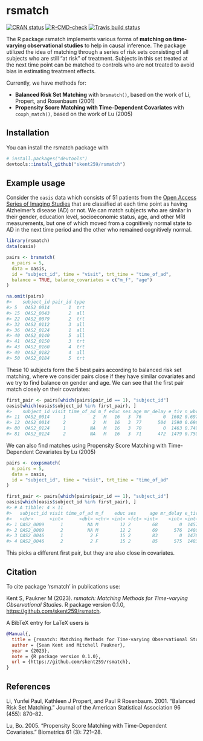 
<!-- README.md is generated from README.Rmd. Please edit that file -->

# rsmatch

<!-- badges: start -->

[![CRAN
status](https://www.r-pkg.org/badges/version/rsmatch)](https://CRAN.R-project.org/package=rsmatch)
[![R-CMD-check](https://github.com/skent259/rsmatch/actions/workflows/R-CMD-check.yaml/badge.svg)](https://github.com/skent259/rsmatch/actions/workflows/R-CMD-check.yaml)
[![Travis build
status](https://travis-ci.com/skent259/rsmatch.svg?branch=master)](https://travis-ci.com/skent259/rsmatch)
<!-- badges: end -->

The R package rsmatch implements various forms of **matching on
time-varying observational studies** to help in causal inference. The
package utilized the idea of matching through a series of risk sets
consisting of all subjects who are still “at risk” of treatment.
Subjects in this set treated at the next time point can be matched to
controls who are not treated to avoid bias in estimating treatment
effects.

Currently, we have methods for:

- **Balanced Risk Set Matching** with `brsmatch()`, based on the work of
  Li, Propert, and Rosenbaum (2001)
- **Propensity Score Matching with Time-Dependent Covariates** with
  `coxph_match()`, based on the work of Lu (2005)

## Installation

You can install the rsmatch package with

``` r
# install.packages("devtools")
devtools::install_github("skent259/rsmatch")
```

## Example usage

Consider the `oasis` data which consists of 51 patients from the [Open
Access Series of Imaging Studies](https://www.oasis-brains.org/) that
are classified at each time point as having Alzheimer’s disease (AD) or
not. We can match subjects who are similar in their gender, education
level, socioeconomic status, age, and other MRI measurements, but one of
which moved from a cognitively normal state to AD in the next time
period and the other who remained cognitively normal.

``` r
library(rsmatch)
data(oasis)

pairs <- brsmatch(
  n_pairs = 5,
  data = oasis,
  id = "subject_id", time = "visit", trt_time = "time_of_ad",
  balance = TRUE, balance_covariates = c("m_f", "age")
)

na.omit(pairs)
#>    subject_id pair_id type
#> 5   OAS2_0014       1  trt
#> 15  OAS2_0043       2  all
#> 22  OAS2_0079       2  trt
#> 32  OAS2_0112       3  all
#> 36  OAS2_0124       1  all
#> 40  OAS2_0140       5  all
#> 41  OAS2_0150       3  trt
#> 43  OAS2_0160       4  trt
#> 49  OAS2_0182       4  all
#> 50  OAS2_0184       5  trt
```

These 10 subjects form the 5 best pairs according to balanced risk set
matching, where we consider pairs close if they have similar covariates
and we try to find balance on gender and age. We can see that the first
pair match closely on their covariates:

``` r
first_pair <- pairs[which(pairs$pair_id == 1), "subject_id"]
oasis[which(oasis$subject_id %in% first_pair), ]
#>    subject_id visit time_of_ad m_f educ ses age mr_delay e_tiv n_wbv   asf
#> 11  OAS2_0014     1          2   M   16   3  76        0  1602 0.697 1.096
#> 12  OAS2_0014     2          2   M   16   3  77      504  1590 0.696 1.104
#> 80  OAS2_0124     1         NA   M   16   3  70        0  1463 0.749 1.200
#> 81  OAS2_0124     2         NA   M   16   3  71      472  1479 0.750 1.187
```

We can also find matches using Propensity Score Matching with
Time-Dependent Covariates by Lu (2005)

``` r
pairs <- coxpsmatch(
  n_pairs = 5,
  data = oasis,
  id = "subject_id", time = "visit", trt_time = "time_of_ad"
)

first_pair <- pairs[which(pairs$pair_id == 1), "subject_id"]
oasis[which(oasis$subject_id %in% first_pair), ]
#> # A tibble: 4 × 11
#>   subject_id visit time_of_ad m_f    educ ses     age mr_delay e_tiv n_wbv   asf
#>   <chr>      <int>      <dbl> <chr> <int> <fct> <int>    <int> <int> <dbl> <dbl>
#> 1 OAS2_0009      1         NA M        12 2        68        0  1457 0.806  1.20
#> 2 OAS2_0009      2         NA M        12 2        69      576  1480 0.791  1.19
#> 3 OAS2_0046      1          2 F        15 2        83        0  1476 0.75   1.19
#> 4 OAS2_0046      2          2 F        15 2        85      575  1483 0.748  1.18
```

This picks a different first pair, but they are also close in
covariates.

## Citation

To cite package ‘rsmatch’ in publications use:

Kent S, Paukner M (2023). *rsmatch: Matching Methods for Time-varying
Observational Studies*. R package version 0.1.0,
<https://github.com/skent259/rsmatch>.

A BibTeX entry for LaTeX users is

``` bibtex
@Manual{,
  title = {rsmatch: Matching Methods for Time-varying Observational Studies},
  author = {Sean Kent and Mitchell Paukner},
  year = {2023},
  note = {R package version 0.1.0},
  url = {https://github.com/skent259/rsmatch},
}
```

## References

Li, Yunfei Paul, Kathleen J Propert, and Paul R Rosenbaum. 2001.
“Balanced Risk Set Matching.” Journal of the American Statistical
Association 96 (455): 870–82.

Lu, Bo. 2005. “Propensity Score Matching with Time-Dependent
Covariates.” Biometrics 61 (3): 721–28.
